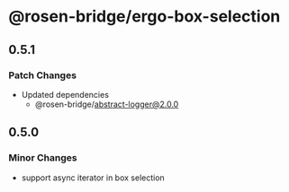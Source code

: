 # @rosen-bridge/ergo-box-selection

## 0.5.1

### Patch Changes

- Updated dependencies
  - @rosen-bridge/abstract-logger@2.0.0

## 0.5.0

### Minor Changes

- support async iterator in box selection
